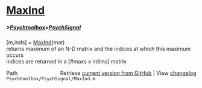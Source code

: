 # [MaxInd](MaxInd)
##### >[Psychtoolbox](Psychtoolbox)>[PsychSignal](PsychSignal)

[m,inds] = [MaxInd](MaxInd)(mat)  
returns maximum of an N-D matrix and the indices at which this maximum  
occurs  
indices are returned in a [\#maxs x ndims] matrix  




<div class="code_header" style="text-align:right;">
  <span style="float:left;">Path&nbsp;&nbsp;</span> <span class="counter">Retrieve <a href=
  "https://raw.github.com/Psychtoolbox-3/Psychtoolbox-3/beta/Psychtoolbox/PsychSignal/MaxInd.m">current version from GitHub</a> | View <a href=
  "https://github.com/Psychtoolbox-3/Psychtoolbox-3/commits/beta/Psychtoolbox/PsychSignal/MaxInd.m">changelog</a></span>
</div>
<div class="code">
  <code>Psychtoolbox/PsychSignal/MaxInd.m</code>
</div>

